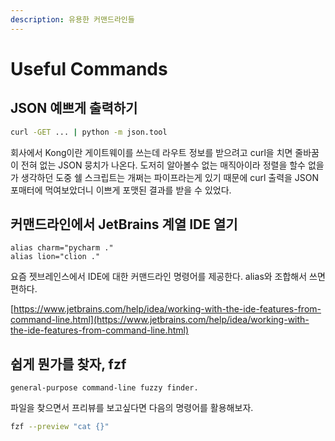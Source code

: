 ```yaml
---
description: 유용한 커맨드라인들
---
```


# Useful Commands

## JSON 예쁘게 출력하기

```bash
curl -GET ... | python -m json.tool
```

회사에서 Kong이란 게이트웨이를 쓰는데 라우트 정보를 받으려고 curl을 치면 줄바꿈이 전혀 없는 JSON 뭉치가 나온다. 도저히 알아볼수 없는 매직아이라 정렬을 할수 없을가 생각하던 도중 쉘 스크립트는 개쩌는 파이프라는게 있기 때문에 curl 출력을 JSON 포매터에 먹여보았더니 이쁘게 포맷된 결과를 받을 수 있었다.

## 커맨드라인에서 JetBrains 계열 IDE 열기

```text
alias charm="pycharm ."
alias lion="clion ."
```

요즘 젯브레인스에서 IDE에 대한 커맨드라인 명령어를 제공한다. alias와 조합해서 쓰면 편하다.

[https://www.jetbrains.com/help/idea/working-with-the-ide-features-from-command-line.html](https://www.jetbrains.com/help/idea/working-with-the-ide-features-from-command-line.html)

## 쉽게 뭔가를 찾자, fzf

`general-purpose command-line fuzzy finder.`

파일을 찾으면서 프리뷰를 보고싶다면 다음의 명령어를 활용해보자.

```bash
fzf --preview "cat {}"
```

